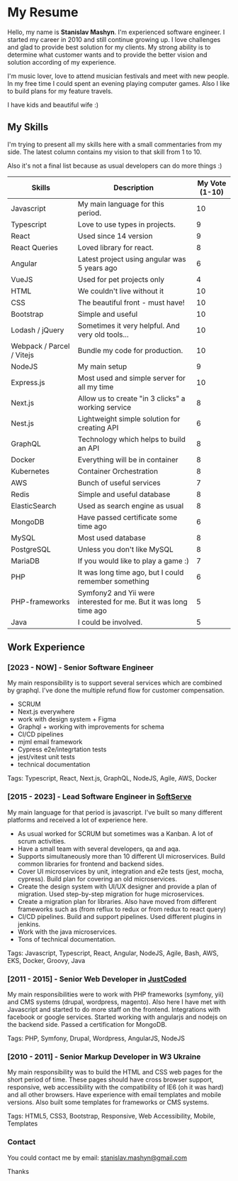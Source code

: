 # My Resume
Hello, my name is **Stanislav Mashyn**. I'm experienced software engineer. 
I started my career in 2010 and still continue growing up. 
I love challenges and glad to provide best solution for my clients. 
My strong ability is to determine what customer wants and to provide the better vision and solution according of my experience.

I'm music lover, love to attend musician festivals and meet with new people. 
In my free time I could spent an evening playing computer games. Also I like to build plans for my feature travels.

I have kids and beautiful wife :)

## My Skills

I'm trying to present all my skills here with a small commentaries from my side.
The latest column contains my vision to that skill from 1 to 10.

Also it's not a final list because as usual developers can do more things :)

| Skills                    | Description                                                       | My Vote (1-10) |
|---------------------------|-------------------------------------------------------------------|----------------|
| Javascript                | My main language for this period.                                 | 10             |
| Typescript                | Love to use types in projects.                                    | 9              |
| React                     | Used since 14 version                                             | 9              |
| React Queries             | Loved library for react.                                          | 8              |
| Angular                   | Latest project using angular was 5 years ago                      | 6              |
| VueJS                     | Used for pet projects only                                        | 4              |
| HTML                      | We couldn't live without it                                       | 10             |
| CSS                       | The beautiful front - must have!                                  | 10             |
| Bootstrap                 | Simple and useful                                                 | 10             |
| Lodash / jQuery           | Sometimes it very helpful. And very old tools...                  | 10             |
| Webpack / Parcel / Vitejs | Bundle my code for production.                                    | 10             |
| NodeJS                    | My main setup                                                     | 9              |
| Express.js                | Most used and simple server for all my time                       | 10             |
| Next.js                   | Allow us to create "in 3 clicks" a working service                | 8              |
| Nest.js                   | Lightweight simple solution for creating API                      | 6              |
| GraphQL                   | Technology which helps to build an API                            | 8              |
| Docker                    | Everything will be in container                                   | 8              |
| Kubernetes                | Container Orchestration                                           | 8              |
| AWS                       | Bunch of useful services                                          | 7              |
| Redis                     | Simple and useful database                                        | 8              |
| ElasticSearch             | Used as search engine as usual                                    | 8              |
| MongoDB                   | Have passed certificate some time ago                             | 6              |
| MySQL                     | Most used database                                                | 8              |
| PostgreSQL                | Unless you don't like MySQL                                       | 8              |
| MariaDB                   | If you would like to play a game :)                               | 7              |
| PHP                       | It was long time ago, but I could remember something              | 6              |
| PHP-frameworks            | Symfony2 and Yii were interested for me. But it was long time ago | 5              |
| Java                      | I could be involved.                                              | 5              |

## Work Experience

### [2023 - NOW] - Senior Software Engineer
My main responsibility is to support several services which are combined by graphql. I've done the multiple refund flow for customer compensation.
* SCRUM
* Next.js everywhere
* work with design system + Figma
* Graphql + working with improvements for schema
* CI/CD pipelines
* mjml email framework
* Cypress e2e/integrtation tests
* jest/vitest unit tests
* technical documentation

Tags: Typescript, React, Next.js, GraphQL, NodeJS, Agile, AWS, Docker

### [2015 - 2023] - Lead Software Engineer in [SoftServe](https://www.softserveinc.com)
My main language for that period is javascript. I've built so many different platforms and received a lot of experience here.
* As usual worked for SCRUM but sometimes was a Kanban. A lot of scrum activities.
* Have a small team with several developers, qa and aqa.
* Supports simultaneously more than 10 different UI microservices. Build common libraries for frontend and backend sides.
* Cover UI microservices by unit, integration and e2e tests (jest, mocha, cypress). Build plan for covering an old microservices.
* Create the design system with UI/UX designer and provide a plan of migration. Used step-by-step migration for huge microservices.
* Create a migration plan for libraries. Also have moved from different frameworks such as (from reflux to redux or from redux to react query)
* CI/CD pipelines. Build and support pipelines. Used different plugins in jenkins.
* Work with the java microservices.
* Tons of technical documentation.

Tags: Javascript, Typescript, React, Angular, NodeJS, Agile, Bash, AWS, EKS, Docker, Groovy, Java 

### [2011 - 2015] - Senior Web Developer in [JustCoded](https://justcoded.com/)
My main responsibilities were to work with PHP frameworks (symfony, yii) and CMS systems (drupal, wordpress, magento).
Also here I have met with Javascript and started to do more staff on the frontend. 
Integrations with facebook or google services. Started working with angularjs and nodejs on the backend side.
Passed a certification for MongoDB.

Tags: PHP, Symfony, Drupal, Wordpress, AngularJS, NodeJS

### [2010 - 2011] - Senior Markup Developer in W3 Ukraine
My main responsibility was to build the HTML and CSS web pages for the short period of time.
These pages should have cross browser support, responsive, web accessibility with the compatibility of IE6 (oh it was hard) and all other browsers.
Have experience with email templates and mobile versions.
Also built some templates for frameworks or CMS systems.

Tags: HTML5, CSS3, Bootstrap, Responsive, Web Accessibility, Mobile, Templates

### Contact

You could contact me by email: [stanislav.mashyn@gmail.com](mailto:stanislav.mashyn@gmail.com)

Thanks
